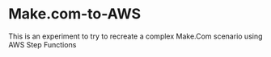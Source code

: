 # Make.com-to-AWS
This is an experiment to try to recreate a complex Make.Com scenario using AWS Step Functions
